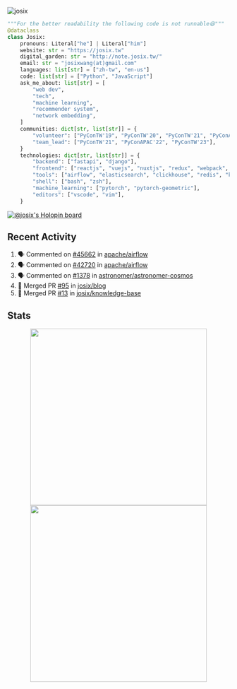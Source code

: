 ![josix](https://komarev.com/ghpvc/?username=josix)
```python
"""For the better readability the following code is not runnable😆"""
@dataclass
class Josix:
    pronouns: Literal["he"] | Literal["him"]
    website: str = "https://josix.tw"
    digital_garden: str = "http://note.josix.tw/"
    email: str = "josixwang(at)gmail.com"
    languages: list[str] = ["zh-tw", "en-us"]
    code: list[str] = ["Python", "JavaScript"]
    ask_me_about: list[str] = [
        "web dev",
        "tech",
        "machine learning",
        "recommender system",
        "network embedding",
    ]
    communities: dict[str, list[str]] = {
        "volunteer": ["PyConTW'19", "PyConTW'20", "PyConTW'21", "PyConAPAC'22", "PyConTW'24"],
        "team_lead": ["PyConTW'21", "PyConAPAC'22", "PyConTW'23"],
    }
    technologies: dict[str, list[str]] = {
        "backend": ["fastapi", "django"],
        "frontend": ["reactjs", "vuejs", "nuxtjs", "redux", "webpack", "tailwindcss"],
        "tools": ["airflow", "elasticsearch", "clickhouse", "redis", "kubernetes", "docker"],
        "shell": ["bash", "zsh"],
        "machine_learning": ["pytorch", "pytorch-geometric"],
        "editors": ["vscode", "vim"],
    }
```
[![@josix's Holopin board](https://holopin.io/api/user/board?user=josix)](https://holopin.io/@josix)

## Recent Activity
<!--START_SECTION:activity-->
1. 🗣 Commented on [#45662](https://github.com/apache/airflow/issues/45662#issuecomment-2592468352) in [apache/airflow](https://github.com/apache/airflow)
2. 🗣 Commented on [#42720](https://github.com/apache/airflow/issues/42720#issuecomment-2590757216) in [apache/airflow](https://github.com/apache/airflow)
3. 🗣 Commented on [#1378](https://github.com/astronomer/astronomer-cosmos/issues/1378#issuecomment-2588046159) in [astronomer/astronomer-cosmos](https://github.com/astronomer/astronomer-cosmos)
4. 🎉 Merged PR [#95](https://github.com/josix/blog/pull/95) in [josix/blog](https://github.com/josix/blog)
5. 🎉 Merged PR [#13](https://github.com/josix/knowledge-base/pull/13) in [josix/knowledge-base](https://github.com/josix/knowledge-base)
<!--END_SECTION:activity-->



## Stats
<p align = "center">
  <img src = "https://github-readme-stats.vercel.app/api?username=josix&show_icons=true&](https://github-readme-stats.vercel.app/api?username=josix&show_icons=true&theme=default&count_private=true&card_width=400)" width = 400>
  <img src = "https://github-readme-streak-stats.herokuapp.com?user=josix&hide_border=true" width = 400>
</p>
